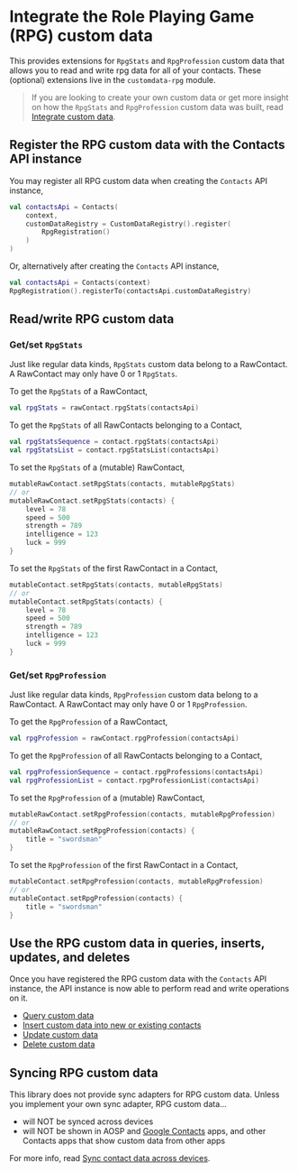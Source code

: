 # Integrate the Role Playing Game (RPG) custom data

This provides extensions for `RpgStats` and `RpgProfession` custom data that allows you to read and 
write rpg data for all of your contacts. These (optional) extensions live in the 
`customdata-rpg` module.

> If you are looking to create your own custom data or get more insight on how the `RpgStats` and 
> `RpgProfession` custom data was built, read [Integrate custom data](/docs/customdata/integrate-custom-data.md).

## Register the RPG custom data with the Contacts API instance

You may register all RPG custom data when creating the `Contacts` API instance,

```kotlin
val contactsApi = Contacts(
    context,
    customDataRegistry = CustomDataRegistry().register(
        RpgRegistration()
    )
)
```

Or, alternatively after creating the `Contacts` API instance,

```kotlin
val contactsApi = Contacts(context)
RpgRegistration().registerTo(contactsApi.customDataRegistry)
```

## Read/write RPG custom data 

### Get/set `RpgStats`

Just like regular data kinds, `RpgStats` custom data belong to a RawContact. A RawContact may only
have 0 or 1 `RpgStats`.

To get the `RpgStats` of a RawContact,

```kotlin
val rpgStats = rawContact.rpgStats(contactsApi)
```

To get the `RpgStats` of all RawContacts belonging to a Contact,

```kotlin
val rpgStatsSequence = contact.rpgStats(contactsApi)
val rpgStatsList = contact.rpgStatsList(contactsApi)
```

To set the `RpgStats` of a (mutable) RawContact,

```kotlin
mutableRawContact.setRpgStats(contacts, mutableRpgStats)
// or
mutableRawContact.setRpgStats(contacts) {
    level = 78
    speed = 500
    strength = 789
    intelligence = 123
    luck = 999
}
```

To set the `RpgStats` of the first RawContact in a Contact,

```kotlin
mutableContact.setRpgStats(contacts, mutableRpgStats)
// or
mutableContact.setRpgStats(contacts) {
    level = 78
    speed = 500
    strength = 789
    intelligence = 123
    luck = 999
}
```

### Get/set `RpgProfession`

Just like regular data kinds, `RpgProfession` custom data belong to a RawContact. A RawContact may 
only have 0 or 1 `RpgProfession`.

To get the `RpgProfession` of a RawContact,

```kotlin
val rpgProfession = rawContact.rpgProfession(contactsApi)
```

To get the `RpgProfession` of all RawContacts belonging to a Contact,

```kotlin
val rpgProfessionSequence = contact.rpgProfessions(contactsApi)
val rpgProfessionList = contact.rpgProfessionList(contactsApi)
```

To set the `RpgProfession` of a (mutable) RawContact,

```kotlin
mutableRawContact.setRpgProfession(contacts, mutableRpgProfession)
// or
mutableRawContact.setRpgProfession(contacts) {
    title = "swordsman"
}
```

To set the `RpgProfession` of the first RawContact in a Contact,

```kotlin
mutableContact.setRpgProfession(contacts, mutableRpgProfession)
// or
mutableContact.setRpgProfession(contacts) {
    title = "swordsman"
}
```

## Use the RPG custom data in queries, inserts, updates, and deletes

Once you have registered the RPG custom data with the `Contacts` API instance, the API instance is 
now able to perform read and write operations on it.

- [Query custom data](/docs/customdata/query-custom-data.md)
- [Insert custom data into new or existing contacts](/docs/customdata/insert-custom-data.md)
- [Update custom data](/docs/customdata/update-custom-data.md)
- [Delete custom data](/docs/customdata/delete-custom-data.md)

## Syncing RPG custom data

This library does not provide sync adapters for RPG custom data. Unless you implement your own sync 
adapter, RPG custom data...

- will NOT be synced across devices
- will NOT be shown in AOSP and [Google Contacts][google-contacts] apps, and other Contacts apps
  that show custom data from other apps

For more info, read [Sync contact data across devices](/docs/entities/sync-contact-data.md).

[google-contacts]: https://play.google.com/store/apps/details?id=com.google.android.contacts